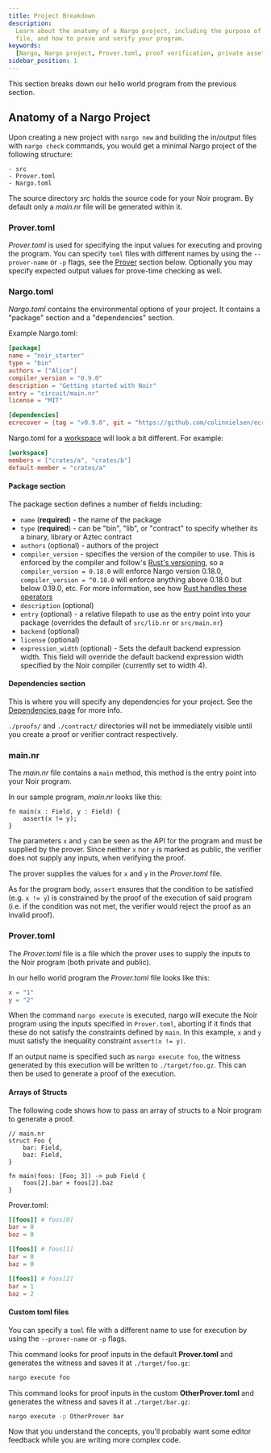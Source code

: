 ```yaml
---
title: Project Breakdown
description:
  Learn about the anatomy of a Nargo project, including the purpose of the Prover TOML
  file, and how to prove and verify your program.
keywords:
  [Nargo, Nargo project, Prover.toml, proof verification, private asset transfer]
sidebar_position: 1
---
```


This section breaks down our hello world program from the previous section.

## Anatomy of a Nargo Project

Upon creating a new project with `nargo new` and building the in/output files with `nargo check`
commands, you would get a minimal Nargo project of the following structure:

    - src
    - Prover.toml
    - Nargo.toml

The source directory _src_ holds the source code for your Noir program. By default only a _main.nr_
file will be generated within it.

### Prover.toml

_Prover.toml_ is used for specifying the input values for executing and proving the program. You can specify `toml` files with different names by using the `--prover-name` or `-p` flags, see the [Prover](#provertoml) section below. Optionally you may specify expected output values for prove-time checking as well.

### Nargo.toml

_Nargo.toml_ contains the environmental options of your project. It contains a "package" section and a "dependencies" section.

Example Nargo.toml:

```toml
[package]
name = "noir_starter"
type = "bin"
authors = ["Alice"]
compiler_version = "0.9.0"
description = "Getting started with Noir"
entry = "circuit/main.nr"
license = "MIT"

[dependencies]
ecrecover = {tag = "v0.9.0", git = "https://github.com/colinnielsen/ecrecover-noir.git"}
```

Nargo.toml for a [workspace](../noir/modules_packages_crates/workspaces.md) will look a bit different. For example:

```toml
[workspace]
members = ["crates/a", "crates/b"]
default-member = "crates/a"
```

#### Package section

The package section defines a number of fields including:

- `name` (**required**) - the name of the package
- `type` (**required**) - can be "bin", "lib", or "contract" to specify whether its a binary, library or Aztec contract
- `authors` (optional) - authors of the project
- `compiler_version` - specifies the version of the compiler to use. This is enforced by the compiler and follow's [Rust's versioning](https://doc.rust-lang.org/cargo/reference/manifest.html#the-version-field), so a `compiler_version = 0.18.0` will enforce Nargo version 0.18.0, `compiler_version = ^0.18.0` will enforce anything above 0.18.0 but below 0.19.0, etc. For more information, see how [Rust handles these operators](https://docs.rs/semver/latest/semver/enum.Op.html)
- `description` (optional)
- `entry` (optional) - a relative filepath to use as the entry point into your package (overrides the default of `src/lib.nr` or `src/main.nr`)
- `backend` (optional)
- `license` (optional)
- `expression_width` (optional) - Sets the default backend expression width. This field will override the default backend expression width specified by the Noir compiler (currently set to width 4).

#### Dependencies section

This is where you will specify any dependencies for your project. See the [Dependencies page](../noir/modules_packages_crates/dependencies.md) for more info.

`./proofs/` and `./contract/` directories will not be immediately visible until you create a proof or
verifier contract respectively.

### main.nr

The _main.nr_ file contains a `main` method, this method is the entry point into your Noir program.

In our sample program, _main.nr_ looks like this:

```noir
fn main(x : Field, y : Field) {
    assert(x != y);
}
```

The parameters `x` and `y` can be seen as the API for the program and must be supplied by the prover. Since neither `x` nor `y` is marked as public, the verifier does not supply any inputs, when verifying the proof.

The prover supplies the values for `x` and `y` in the _Prover.toml_ file.

As for the program body, `assert` ensures that the condition to be satisfied (e.g. `x != y`) is constrained by the proof of the execution of said program (i.e. if the condition was not met, the verifier would reject the proof as an invalid proof).

### Prover.toml

The _Prover.toml_ file is a file which the prover uses to supply the inputs to the Noir program (both private and public).

In our hello world program the _Prover.toml_ file looks like this:

```toml
x = "1"
y = "2"
```

When the command `nargo execute` is executed, nargo will execute the Noir program using the inputs specified in `Prover.toml`, aborting if it finds that these do not satisfy the constraints defined by `main`. In this example, `x` and `y` must satisfy the inequality constraint `assert(x != y)`.

If an output name is specified such as `nargo execute foo`, the witness generated by this execution will be written to `./target/foo.gz`. This can then be used to generate a proof of the execution.

#### Arrays of Structs

The following code shows how to pass an array of structs to a Noir program to generate a proof.

```noir
// main.nr
struct Foo {
    bar: Field,
    baz: Field,
}

fn main(foos: [Foo; 3]) -> pub Field {
    foos[2].bar + foos[2].baz
}
```

Prover.toml:

```toml
[[foos]] # foos[0]
bar = 0
baz = 0

[[foos]] # foos[1]
bar = 0
baz = 0

[[foos]] # foos[2]
bar = 1
baz = 2
```

#### Custom toml files

You can specify a `toml` file with a different name to use for execution by using the `--prover-name` or `-p` flags.

This command looks for proof inputs in the default **Prover.toml** and generates the witness and saves it at `./target/foo.gz`:

```bash
nargo execute foo
```

This command looks for proof inputs in the custom **OtherProver.toml** and generates the witness and saves it at `./target/bar.gz`:

```bash
nargo execute -p OtherProver bar
```

Now that you understand the concepts, you'll probably want some editor feedback while you are writing more complex code.
